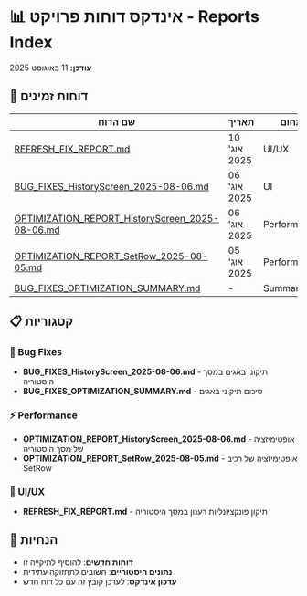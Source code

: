 # 📊 אינדקס דוחות פרויקט - Reports Index

**עודכן:** 11 באוגוסט 2025

## 📁 דוחות זמינים

| שם הדוח                                                                                              | תאריך        | תחום        | סטטוס   |
| ---------------------------------------------------------------------------------------------------- | ------------ | ----------- | ------- |
| [REFRESH_FIX_REPORT.md](./REFRESH_FIX_REPORT.md)                                                     | 10 אוג' 2025 | UI/UX       | ✅ יציב |
| [BUG_FIXES_HistoryScreen_2025-08-06.md](./BUG_FIXES_HistoryScreen_2025-08-06.md)                     | 06 אוג' 2025 | UI          | ✅ יציב |
| [OPTIMIZATION_REPORT_HistoryScreen_2025-08-06.md](./OPTIMIZATION_REPORT_HistoryScreen_2025-08-06.md) | 06 אוג' 2025 | Performance | ✅ יציב |
| [OPTIMIZATION_REPORT_SetRow_2025-08-05.md](./OPTIMIZATION_REPORT_SetRow_2025-08-05.md)               | 05 אוג' 2025 | Performance | ✅ יציב |
| [BUG_FIXES_OPTIMIZATION_SUMMARY.md](./BUG_FIXES_OPTIMIZATION_SUMMARY.md)                             | -            | Summary     | ✅ יציב |

## 📋 קטגוריות

### 🐛 Bug Fixes

- **BUG_FIXES_HistoryScreen_2025-08-06.md** - תיקוני באגים במסך היסטוריה
- **BUG_FIXES_OPTIMIZATION_SUMMARY.md** - סיכום תיקוני באגים

### ⚡ Performance

- **OPTIMIZATION_REPORT_HistoryScreen_2025-08-06.md** - אופטימיזציה של מסך היסטוריה
- **OPTIMIZATION_REPORT_SetRow_2025-08-05.md** - אופטימיזציה של רכיב SetRow

### 🔄 UI/UX

- **REFRESH_FIX_REPORT.md** - תיקון פונקציונליות רענון במסך היסטוריה

## 🎯 הנחיות

- **דוחות חדשים**: להוסיף לתיקייה זו
- **נתונים היסטוריים**: חשובים לתחזוקה עתידית
- **עדכון אינדקס**: לעדכן קובץ זה עם כל דוח חדש
